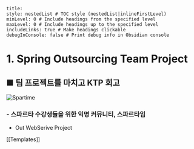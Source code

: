 ```table-of-contents
title: 
style: nestedList # TOC style (nestedList|inlineFirstLevel)
minLevel: 0 # Include headings from the specified level
maxLevel: 0 # Include headings up to the specified level
includeLinks: true # Make headings clickable
debugInConsole: false # Print debug info in Obsidian console
```

# 1. Spring Outsourcing Team Project
## ■ 팀 프로젝트를 마치고 KTP 회고

![Spartime](https://github.com/Spartime/Spartime/assets/154594004/4c8d2413-9bc7-4273-bfa2-e9077fb54b37)
### - 스파르타 수강생들을 위한 익명 커뮤니티, 스파르타임
- Out WebSerive Project






[[Templates]]
